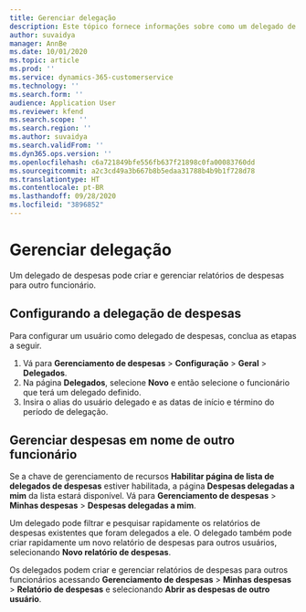 ```yaml
---
title: Gerenciar delegação
description: Este tópico fornece informações sobre como um delegado de despesas pode criar e gerenciar relatórios de despesas para outro funcionário.
author: suvaidya
manager: AnnBe
ms.date: 10/01/2020
ms.topic: article
ms.prod: ''
ms.service: dynamics-365-customerservice
ms.technology: ''
ms.search.form: ''
audience: Application User
ms.reviewer: kfend
ms.search.scope: ''
ms.search.region: ''
ms.author: suvaidya
ms.search.validFrom: ''
ms.dyn365.ops.version: ''
ms.openlocfilehash: c6a721849bfe556fb637f21898c0fa00083760dd
ms.sourcegitcommit: a2c3cd49a3b667b8b5edaa31788b4b9b1f728d78
ms.translationtype: HT
ms.contentlocale: pt-BR
ms.lasthandoff: 09/28/2020
ms.locfileid: "3896852"
---
```

# <a name="manage-delegation"></a>Gerenciar delegação
Um delegado de despesas pode criar e gerenciar relatórios de despesas para outro funcionário.

## <a name="configuring-expense-delegation"></a>Configurando a delegação de despesas

Para configurar um usuário como delegado de despesas, conclua as etapas a seguir. 
1. Vá para **Gerenciamento de despesas** > **Configuração** > **Geral** > **Delegados**. 
2. Na página **Delegados**, selecione **Novo** e então selecione o funcionário que terá um delegado definido. 
3. Insira o alias do usuário delegado e as datas de início e término do período de delegação.

## <a name="manage-expenses-on-behalf-of-another-employee"></a>Gerenciar despesas em nome de outro funcionário

Se a chave de gerenciamento de recursos **Habilitar página de lista de delegados de despesas** estiver habilitada, a página **Despesas delegadas a mim** da lista estará disponível. Vá para **Gerenciamento de despesas** > **Minhas despesas** > **Despesas delegadas a mim**.

Um delegado pode filtrar e pesquisar rapidamente os relatórios de despesas existentes que foram delegados a ele. O delegado também pode criar rapidamente um novo relatório de despesas para outros usuários, selecionando **Novo relatório de despesas**.

Os delegados podem criar e gerenciar relatórios de despesas para outros funcionários acessando **Gerenciamento de despesas** > **Minhas despesas** > **Relatório de despesas** e selecionando **Abrir as despesas de outro usuário**.
